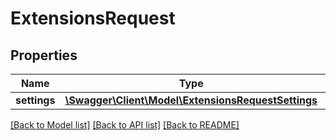 # ExtensionsRequest

## Properties
Name | Type | Description | Notes
------------ | ------------- | ------------- | -------------
**settings** | [**\Swagger\Client\Model\ExtensionsRequestSettings**](ExtensionsRequestSettings.md) |  | [optional] 

[[Back to Model list]](../README.md#documentation-for-models) [[Back to API list]](../README.md#documentation-for-api-endpoints) [[Back to README]](../README.md)


